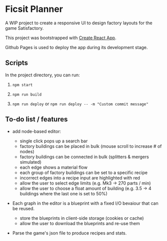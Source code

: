 # Ficsit Planner

A WIP project to create a responsive UI to design factory layouts for the game Satisfactory.

This project was bootstrapped with [Create React App](https://github.com/facebook/create-react-app).

Github Pages is used to deploy the app during its development stage.

## Scripts

In the project directory, you can run:

1. `npm start`

2. `npm run build`

3. `npm run deploy` or `npm run deploy -- -m "Custom commit message"`


## To-do list / features

- add node-based editor:
    - single click pops up a search bar
    - factory buildings can be placed in bulk (mouse scroll to increase # of nodes)
    - factory buildings can be connected in bulk (splitters & mergers simulated)
    - each edge shows a material flow
    - each group of factory buildings can be set to a specific recipe
    - incorrect edges into a recipe input are highlighted with red
    - allow the user to select edge limits (e.g. Mk3 -> 270 parts / min)
    - allow the user to choose a float amount of building (e.g. 3.5 -> 4 buildings where the last one is set to 50%) 

- Each graph in the editor is a blueprint with a fixed I/O bevaiour that can be reused.
    - store the blueprints in client-side storage (cookies or cache)
    - allow the user to download the blueprints and re-use them

- Parse the game's json file to produce recipes and stats.
